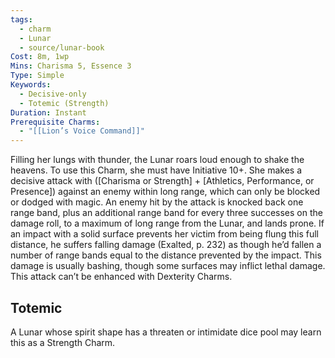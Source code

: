 ```yaml
---
tags:
  - charm
  - Lunar
  - source/lunar-book
Cost: 8m, 1wp
Mins: Charisma 5, Essence 3
Type: Simple
Keywords:
  - Decisive-only
  - Totemic (Strength)
Duration: Instant
Prerequisite Charms:
  - "[[Lion’s Voice Command]]"
---
```

Filling her lungs with thunder, the Lunar roars loud enough to shake the heavens. To use this Charm, she must have Initiative 10+. She makes a decisive attack with ([Charisma or Strength] + [Athletics, Performance, or Presence]) against an enemy within long range, which can only be blocked or dodged with magic. An enemy hit by the attack is knocked back one range band, plus an additional range band for every three successes on the damage roll, to a maximum of long range from the Lunar, and lands prone. If an impact with a solid surface prevents her victim from being flung this full distance, he suffers falling damage (Exalted, p. 232) as though he’d fallen a number of range bands equal to the distance prevented by the impact. This damage is usually bashing, though some surfaces may inflict lethal damage. This attack can’t be enhanced with Dexterity Charms. 
## Totemic 

A Lunar whose spirit shape has a threaten or intimidate dice pool may learn this as a Strength Charm.